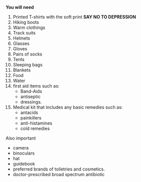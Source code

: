 
**You will need**    

1. Printed T-shirts with the soft print **SAY NO TO DEPRESSION**
2. Hiking boots
3. Warm clothings
4. Track suits
5. Helmets
6. Glasses
7. Gloves
8. Pairs of socks
9. Tents
10. Sleeping bags
11. Blankets
12. Food
13. Water
14. first aid items such as:
    * Band-Aids
    * antiseptic
    * dressings.
16. Medical kit that includes any basic remedies such as:
    * antacids
    * painkillers
    * anti-histamines
    * cold remedies

Also important
* camera
* binoculars
* hat
* guidebook
* preferred brands of toiletries and cosmetics.
* doctor-prescribed broad spectrum antibiotic
